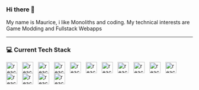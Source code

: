 ### Hi there 👋
My name is Maurice, i like Monoliths and coding. My technical interests are Game Modding and Fullstack Webapps

---
### 💻 Current Tech Stack
 <img align="left" alt="react" width="30px" style="pointer-events: none; padding-right:10px" src="https://cdn.jsdelivr.net/gh/devicons/devicon/icons/angularjs/angularjs-plain.svg" />
 <img align="left" alt="react" width="30px" style="padding-right:10px" src="https://cdn.jsdelivr.net/gh/devicons/devicon/icons/nuxtjs/nuxtjs-original.svg" />
 <img align="left" alt="react" width="30px" style="padding-right:10px" src="https://cdn.jsdelivr.net/gh/devicons/devicon/icons/vuejs/vuejs-original.svg" />
 <img align="left" alt="react" width="30px" style="padding-right:10px" src="https://cdn.jsdelivr.net/gh/devicons/devicon/icons/typescript/typescript-original.svg" />
 <img align="left" alt="react" width="30px" style="padding-right:10px" src="https://cdn.jsdelivr.net/gh/devicons/devicon/icons/javascript/javascript-original.svg" />
 <img align="left" alt="react" width="30px" style="padding-right:10px" src="https://cdn.jsdelivr.net/gh/devicons/devicon/icons/nodejs/nodejs-original.svg" />
 <img align="left" alt="react" width="30px" style="padding-right:10px" src="https://cdn.jsdelivr.net/gh/devicons/devicon/icons/firebase/firebase-plain.svg" />
 <img align="left" alt="react" width="30px" style="padding-right:10px" src="https://cdn.jsdelivr.net/gh/devicons/devicon/icons/sass/sass-original.svg" />
 <img align="left" alt="react" width="30px" style="padding-right:10px" src="https://cdn.jsdelivr.net/gh/devicons/devicon/icons/git/git-original.svg" />
 <img align="left" alt="react" width="30px" style="padding-right:10px" src="https://cdn.jsdelivr.net/gh/devicons/devicon/icons/c/c-original.svg" />
  <img align="left" alt="react" width="30px" style="padding-right:10px" src="https://cdn.jsdelivr.net/gh/devicons/devicon/icons/cplusplus/cplusplus-original.svg"/>
 <img align="left" alt="react" width="30px" style="padding-right:10px" src="https://cdn.jsdelivr.net/gh/devicons/devicon/icons/csharp/csharp-original.svg" />
 <img align="left" alt="react" width="30px" style="padding-right:10px" src="https://cdn.jsdelivr.net/gh/devicons/devicon/icons/lua/lua-original.svg" />
 <img align="left" alt="react" width="30px" style="padding-right:10px" src="https://cdn.jsdelivr.net/gh/devicons/devicon/icons/debian/debian-original.svg" />
 <img align="left" alt="react" width="30px" style="padding-right:10px" src="https://cdn.jsdelivr.net/gh/devicons/devicon/icons/docker/docker-original.svg" />
 <br/>
